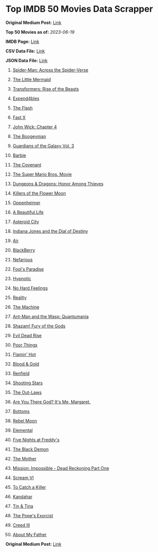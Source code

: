 # Top IMDB 50 Movies Data Scrapper

**Original Medium Post:** [Link](https://medium.com/@nishantsahoo/which-movie-should-i-watch-5c83a3c0f5b1) 

**Top 50 Movies as of:** _2023-06-19_

**IMDB Page:** [Link](http://www.imdb.com/search/title?release_date=2023,2023&title_type=feature)

**CSV Data File:** [Link](/Data/data.csv)

**JSON Data File:** [Link](/Data/data.json)

1. [Spider-Man: Across the Spider-Verse](https://www.imdb.com/title/tt9362722/?ref_=adv_li_tt)

2. [The Little Mermaid](https://www.imdb.com/title/tt5971474/?ref_=adv_li_tt)

3. [Transformers: Rise of the Beasts](https://www.imdb.com/title/tt5090568/?ref_=adv_li_tt)

4. [Expend4bles](https://www.imdb.com/title/tt3291150/?ref_=adv_li_tt)

5. [The Flash](https://www.imdb.com/title/tt0439572/?ref_=adv_li_tt)

6. [Fast X](https://www.imdb.com/title/tt5433140/?ref_=adv_li_tt)

7. [John Wick: Chapter 4](https://www.imdb.com/title/tt10366206/?ref_=adv_li_tt)

8. [The Boogeyman](https://www.imdb.com/title/tt3427252/?ref_=adv_li_tt)

9. [Guardians of the Galaxy Vol. 3](https://www.imdb.com/title/tt6791350/?ref_=adv_li_tt)

10. [Barbie](https://www.imdb.com/title/tt1517268/?ref_=adv_li_tt)

11. [The Covenant](https://www.imdb.com/title/tt4873118/?ref_=adv_li_tt)

12. [The Super Mario Bros. Movie](https://www.imdb.com/title/tt6718170/?ref_=adv_li_tt)

13. [Dungeons & Dragons: Honor Among Thieves](https://www.imdb.com/title/tt2906216/?ref_=adv_li_tt)

14. [Killers of the Flower Moon](https://www.imdb.com/title/tt5537002/?ref_=adv_li_tt)

15. [Oppenheimer](https://www.imdb.com/title/tt15398776/?ref_=adv_li_tt)

16. [A Beautiful Life](https://www.imdb.com/title/tt15282148/?ref_=adv_li_tt)

17. [Asteroid City](https://www.imdb.com/title/tt14230388/?ref_=adv_li_tt)

18. [Indiana Jones and the Dial of Destiny](https://www.imdb.com/title/tt1462764/?ref_=adv_li_tt)

19. [Air](https://www.imdb.com/title/tt16419074/?ref_=adv_li_tt)

20. [BlackBerry](https://www.imdb.com/title/tt21867434/?ref_=adv_li_tt)

21. [Nefarious](https://www.imdb.com/title/tt14537248/?ref_=adv_li_tt)

22. [Fool's Paradise](https://www.imdb.com/title/tt9013340/?ref_=adv_li_tt)

23. [Hypnotic](https://www.imdb.com/title/tt8080204/?ref_=adv_li_tt)

24. [No Hard Feelings](https://www.imdb.com/title/tt15671028/?ref_=adv_li_tt)

25. [Reality](https://www.imdb.com/title/tt24068064/?ref_=adv_li_tt)

26. [The Machine](https://www.imdb.com/title/tt11040844/?ref_=adv_li_tt)

27. [Ant-Man and the Wasp: Quantumania](https://www.imdb.com/title/tt10954600/?ref_=adv_li_tt)

28. [Shazam! Fury of the Gods](https://www.imdb.com/title/tt10151854/?ref_=adv_li_tt)

29. [Evil Dead Rise](https://www.imdb.com/title/tt13345606/?ref_=adv_li_tt)

30. [Poor Things](https://www.imdb.com/title/tt14230458/?ref_=adv_li_tt)

31. [Flamin' Hot](https://www.imdb.com/title/tt8105234/?ref_=adv_li_tt)

32. [Blood & Gold](https://www.imdb.com/title/tt18073328/?ref_=adv_li_tt)

33. [Renfield](https://www.imdb.com/title/tt11358390/?ref_=adv_li_tt)

34. [Shooting Stars](https://www.imdb.com/title/tt3715152/?ref_=adv_li_tt)

35. [The Out-Laws](https://www.imdb.com/title/tt11274492/?ref_=adv_li_tt)

36. [Are You There God? It's Me, Margaret.](https://www.imdb.com/title/tt9185206/?ref_=adv_li_tt)

37. [Bottoms](https://www.imdb.com/title/tt17527468/?ref_=adv_li_tt)

38. [Rebel Moon](https://www.imdb.com/title/tt14998742/?ref_=adv_li_tt)

39. [Elemental](https://www.imdb.com/title/tt15789038/?ref_=adv_li_tt)

40. [Five Nights at Freddy's](https://www.imdb.com/title/tt4589218/?ref_=adv_li_tt)

41. [The Black Demon](https://www.imdb.com/title/tt10279472/?ref_=adv_li_tt)

42. [The Mother](https://www.imdb.com/title/tt6968614/?ref_=adv_li_tt)

43. [Mission: Impossible - Dead Reckoning Part One](https://www.imdb.com/title/tt9603212/?ref_=adv_li_tt)

44. [Scream VI](https://www.imdb.com/title/tt17663992/?ref_=adv_li_tt)

45. [To Catch a Killer](https://www.imdb.com/title/tt10275534/?ref_=adv_li_tt)

46. [Kandahar](https://www.imdb.com/title/tt5761544/?ref_=adv_li_tt)

47. [Tin & Tina](https://www.imdb.com/title/tt7354440/?ref_=adv_li_tt)

48. [The Pope's Exorcist](https://www.imdb.com/title/tt13375076/?ref_=adv_li_tt)

49. [Creed III](https://www.imdb.com/title/tt11145118/?ref_=adv_li_tt)

50. [About My Father](https://www.imdb.com/title/tt8373206/?ref_=adv_li_tt)

**Original Medium Post:** [Link](https://medium.com/@nishantsahoo/which-movie-should-i-watch-5c83a3c0f5b1) 
